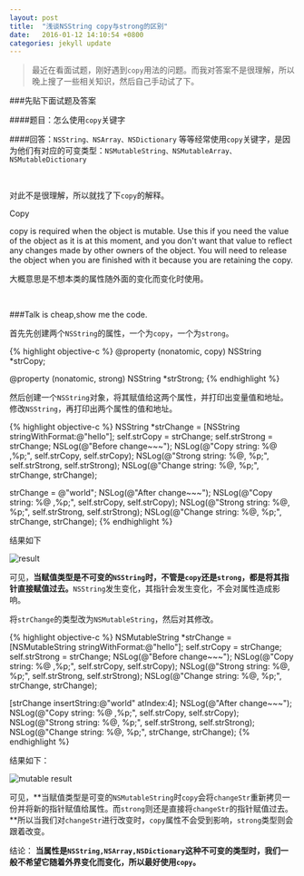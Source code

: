 ```yaml
---
layout: post
title:  "浅谈NSString copy与strong的区别"
date:   2016-01-12 14:10:54 +0800
categories: jekyll update
---
```

>最近在看面试题，刚好遇到`copy`用法的问题。而我对答案不是很理解，所以晚上搜了一些相关知识，然后自己手动试了下。

###先贴下面试题及答案

####题目：怎么使用`copy`关键字

####回答：`NSString、NSArray、NSDictionary` 等等经常使用`copy`关键字，是因为他们有对应的可变类型：`NSMutableString、NSMutableArray、NSMutableDictionary`

<br />

对此不是很理解，所以就找了下`copy`的解释。

Copy

copy is required when the object is mutable. Use this if you need the value of the object as it is at this moment, and you don't want that value to reflect any changes made by other owners of the object. You will need to release the object when you are finished with it because you are retaining the copy.

大概意思是不想本类的属性随外面的变化而变化时使用。

<br />

###Talk is cheap,show me the code.

首先先创建两个`NSString`的属性，一个为`copy`，一个为`strong`。

{% highlight objective-c %}
@property (nonatomic, copy) NSString *strCopy;

@property (nonatomic, strong) NSString *strStrong;
{% endhighlight %}

然后创建一个`NSString`对象，将其赋值给这两个属性，并打印出变量值和地址。修改`NSString`，再打印出两个属性的值和地址。

{% highlight objective-c %}
NSString *strChange = [NSString stringWithFormat:@"hello"];
self.strCopy = strChange;
self.strStrong = strChange;
NSLog(@"Before change~~~");
NSLog(@"Copy string: %@ ,%p;", self.strCopy, self.strCopy);
NSLog(@"Strong string: %@, %p;", self.strStrong, self.strStrong);
NSLog(@"Change string: %@, %p;", strChange, strChange);
 
strChange = @"world";
NSLog(@"After change~~~");
NSLog(@"Copy string: %@ ,%p;", self.strCopy, self.strCopy);
NSLog(@"Strong string: %@, %p;", self.strStrong, self.strStrong);
NSLog(@"Change string: %@, %p;", strChange, strChange);
{% endhighlight %}

结果如下

![result](http://cl.ly/2g061W2K0P04/Image%202016-01-12%20at%204.06.49%20%E4%B8%8B%E5%8D%88.png)

可见，**当赋值类型是不可变的`NSString`时，不管是`copy`还是`strong`，都是将其指针直接赋值过去。**`NSString`发生变化，其指针会发生变化，不会对属性造成影响。

将`strChange`的类型改为`NSMutableString`，然后对其修改。

{% highlight objective-c %}
NSMutableString *strChange = [NSMutableString stringWithFormat:@"hello"];
self.strCopy = strChange;
self.strStrong = strChange;
NSLog(@"Before change~~~");
NSLog(@"Copy string: %@ ,%p;", self.strCopy, self.strCopy);
NSLog(@"Strong string: %@, %p;", self.strStrong, self.strStrong);
NSLog(@"Change string: %@, %p;", strChange, strChange);

[strChange insertString:@"world" atIndex:4];
NSLog(@"After change~~~");
NSLog(@"Copy string: %@ ,%p;", self.strCopy, self.strCopy);
NSLog(@"Strong string: %@, %p;", self.strStrong, self.strStrong);
NSLog(@"Change string: %@, %p;", strChange, strChange);
{% endhighlight %}

结果如下：

![mutable result](http://cl.ly/020Z312W233b/Image%202016-01-12%20at%205.08.18%20%E4%B8%8B%E5%8D%88.png)

可见，**当赋值类型是可变的`NSMutableString`时`copy`会将`changeStr`重新拷贝一份并将新的指针赋值给属性。而`strong`则还是直接将`changeStr`的指针赋值过去。**所以当我们对`changeStr`进行改变时，`copy`属性不会受到影响，`strong`类型则会跟着改变。

结论：
**当属性是`NSString,NSArray,NSDictionary`这种不可变的类型时，我们一般不希望它随着外界变化而变化，所以最好使用`copy`。**